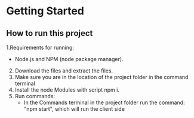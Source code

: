 # Getting Started 


## How to run this project
1.Requirements for running:
 - Node.js and NPM (node package manager).
2. Download the files and extract the files.
3. Make sure you are in the location of the project folder in the command terminal
4. Install the node Modules with script npm i.
5. Run commands:
   - In the Commands terminal in the project folder run the command: "npm start", which will run the client side
